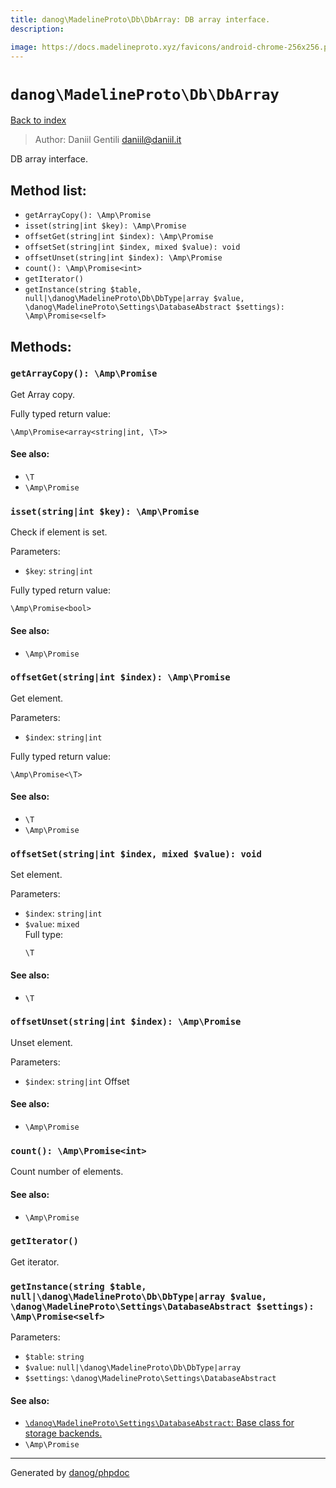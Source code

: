 ```yaml
---
title: danog\MadelineProto\Db\DbArray: DB array interface.
description: 

image: https://docs.madelineproto.xyz/favicons/android-chrome-256x256.png
---
```

# `danog\MadelineProto\Db\DbArray`
[Back to index](../../../index.md)

> Author: Daniil Gentili <daniil@daniil.it>  
  

DB array interface.  




## Method list:
* `getArrayCopy(): \Amp\Promise`
* `isset(string|int $key): \Amp\Promise`
* `offsetGet(string|int $index): \Amp\Promise`
* `offsetSet(string|int $index, mixed $value): void`
* `offsetUnset(string|int $index): \Amp\Promise`
* `count(): \Amp\Promise<int>`
* `getIterator()`
* `getInstance(string $table, null|\danog\MadelineProto\Db\DbType|array $value, \danog\MadelineProto\Settings\DatabaseAbstract $settings): \Amp\Promise<self>`

## Methods:
### `getArrayCopy(): \Amp\Promise`

Get Array copy.


Fully typed return value:
```
\Amp\Promise<array<string|int, \T>>
```
#### See also: 
* `\T`
* `\Amp\Promise`




### `isset(string|int $key): \Amp\Promise`

Check if element is set.


Parameters:
* `$key`: `string|int`   


Fully typed return value:
```
\Amp\Promise<bool>
```
#### See also: 
* `\Amp\Promise`




### `offsetGet(string|int $index): \Amp\Promise`

Get element.


Parameters:
* `$index`: `string|int`   


Fully typed return value:
```
\Amp\Promise<\T>
```
#### See also: 
* `\T`
* `\Amp\Promise`




### `offsetSet(string|int $index, mixed $value): void`

Set element.


Parameters:
* `$index`: `string|int`   
* `$value`: `mixed`   
  Full type:
  ```
  \T
  ```


#### See also: 
* `\T`




### `offsetUnset(string|int $index): \Amp\Promise`

Unset element.


Parameters:
* `$index`: `string|int` Offset  


#### See also: 
* `\Amp\Promise`




### `count(): \Amp\Promise<int>`

Count number of elements.


#### See also: 
* `\Amp\Promise`




### `getIterator()`

Get iterator.



### `getInstance(string $table, null|\danog\MadelineProto\Db\DbType|array $value, \danog\MadelineProto\Settings\DatabaseAbstract $settings): \Amp\Promise<self>`




Parameters:
* `$table`: `string`   
* `$value`: `null|\danog\MadelineProto\Db\DbType|array`   
* `$settings`: `\danog\MadelineProto\Settings\DatabaseAbstract`   


#### See also: 
* [`\danog\MadelineProto\Settings\DatabaseAbstract`: Base class for storage backends.](../Settings/DatabaseAbstract.md)
* `\Amp\Promise`




---
Generated by [danog/phpdoc](https://phpdoc.daniil.it)
